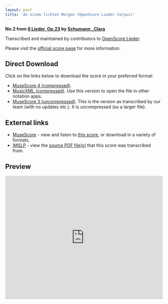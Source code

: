 ```yaml
---
layout: post
title: 'An einem lichten Morgen (OpenScore Lieder Corpus)'
---
```


__No.2 from [6 Lieder, Op.23](https://fourscoreandmore.org/OpenScore/Schumann%2C_Clara/6_Lieder%2C_Op.23/) by [Schumann,_Clara](https://fourscoreandmore.org/OpenScore/Schumann%2C_Clara)__

Transcribed and maintained by contributors to [OpenScore Lieder].

Please visit the [official score page] for more information.

[official score page]: https://musescore.com/openscore-lieder-corpus/scores/5133773
[OpenScore Lieder]: https://musescore.com/openscore-lieder-corpus

## Direct Download

Click on the links below to download the score in your preferred format:
- [MuseScore 4 (compressed)](https://fourscoreandmore.org/OpenScore/Schumann%2C_Clara/6_Lieder%2C_Op.23/2_An_einem_lichten_Morgen.mscz).
- [MusicXML (compressed)](https://fourscoreandmore.org/OpenScore/Schumann%2C_Clara/6_Lieder%2C_Op.23/2_An_einem_lichten_Morgen.mxl). Use this version to open the file in other notation apps.
- [MuseScore 3 (uncompressed)](https://raw.githubusercontent.com/OpenScore/Lieder/refs/heads/main/scores/Schumann%2C_Clara/6_Lieder%2C_Op.23/2_An_einem_lichten_Morgen/lc5133773.mscx). This is the version as transcribed by our team (with no updates etc.). It is uncompressed (so a larger file).

## External links

- [MuseScore] - view and listen to [this score][MuseScore], or download in a variety of formats.
- [IMSLP] - view the [source PDF file(s)][IMSLP] that this score was transcribed from.

[MuseScore]: https://musescore.com/score/5133773
[IMSLP]: https://imslp.org/wiki/Special:ReverseLookup/485202

## Preview

<iframe width="100%" height="394" src="https://musescore.com/openscore-lieder-corpus/scores/5133773/embed" frameborder="0" allowfullscreen allow="autoplay; fullscreen"></iframe>
